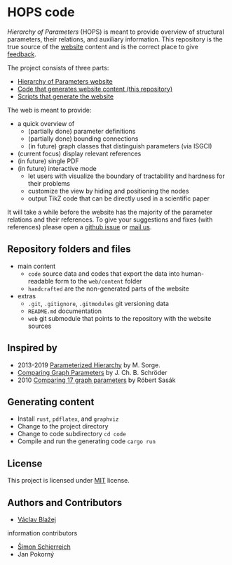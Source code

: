 # HOPS code

*Hierarchy of Parameters* (HOPS) is meant to provide overview of structural parameters, their relations, and auxiliary information.
This repository is the true source of the [website](https://vaclavblazej.github.io/parameters/) content and is the correct place to give [feedback](https://github.com/vaclavblazej/parameters/issues).

The project consists of three parts:

* [Hierarchy of Parameters website](https://vaclavblazej.github.io/parameters/)
* [Code that generates website content (this repository)](https://github.com/vaclavblazej/parameters-code)
* [Scripts that generate the website](https://github.com/vaclavblazej/parameters)

The web is meant to provide:

* a quick overview of
    * (partially done) parameter definitions
    * (partially done) bounding connections
    * (in future) graph classes that distinguish parameters (via ISGCI)
* (current focus) display relevant references
* (in future) single PDF
* (in future) interactive mode
    * let users with visualize the boundary of tractability and hardness for their problems
    * customize the view by hiding and positioning the nodes
    * output TikZ code that can be directly used in a scientific paper

It will take a while before the website has the majority of the parameter relations and their references.
To give your suggestions and fixes (with references) please open a [github issue](https://github.com/vaclavblazej/parameters/issues) or [mail us](vaclav.blazej@warwick.ac.uk).

## Repository folders and files

* main content
    * `code` source data and codes that export the data into human-readable form to the `web/content` folder
    * `handcrafted` are the non-generated parts of the website
* extras
    * `.git`, `.gitignore`, `.gitmodules` git versioning data
    * `README.md` documentation
    * `web` git submodule that points to the repository with the website sources

## Inspired by

* 2013-2019 [Parameterized Hierarchy](https://manyu.pro/assets/parameter-hierarchy.pdf) by M. Sorge.
* [Comparing Graph Parameters](https://fpt.akt.tu-berlin.de/publications/theses/BA-Schr%C3%B6der.pdf) by J. Ch. B. Schröder
* 2010 [Comparing 17 graph parameters](https://core.ac.uk/download/pdf/30926677.pdf) by Róbert Sasák

## Generating content

* Install `rust`, `pdflatex`, and `graphviz`
* Change to the project directory
* Change to code subdirectory `cd code`
* Compile and run the generating code `cargo run`

## License

This project is licensed under [MIT](LICENSE) license.

## Authors and Contributors

* [Václav Blažej](https://blazeva1.pages.fit/)

information contributors

* [Šimon Schierreich](https://pages.fit.cvut.cz/schiesim/)
* Jan Pokorný
